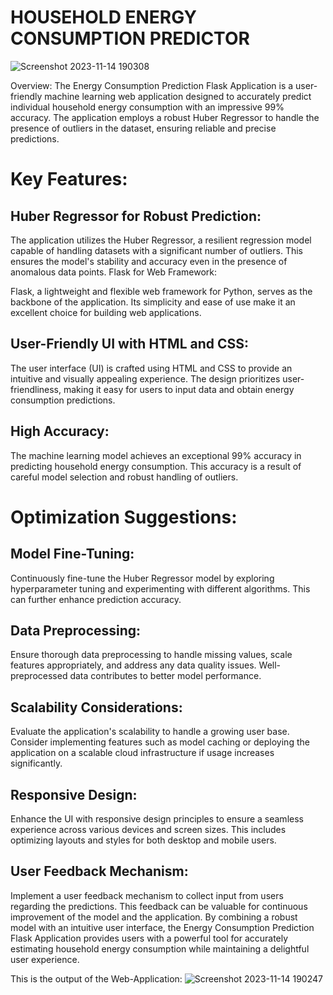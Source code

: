 # HOUSEHOLD ENERGY CONSUMPTION PREDICTOR

![Screenshot 2023-11-14 190308](https://github.com/ArupSankarRoy/ENERGY-CONSUMPTION-PREDICTION-FLASK-APPLICATION./assets/115450599/e893a3a3-74dc-4912-9f11-9c52bf1d8c6e)

Overview:
The Energy Consumption Prediction Flask Application is a user-friendly machine learning web application designed to accurately predict individual household energy consumption with an impressive 99% accuracy. The application employs a robust Huber Regressor to handle the presence of outliers in the dataset, ensuring reliable and precise predictions.

# Key Features:
## Huber Regressor for Robust Prediction:

The application utilizes the Huber Regressor, a resilient regression model capable of handling datasets with a significant number of outliers. This ensures the model's stability and accuracy even in the presence of anomalous data points.
Flask for Web Framework:

Flask, a lightweight and flexible web framework for Python, serves as the backbone of the application. Its simplicity and ease of use make it an excellent choice for building web applications.
## User-Friendly UI with HTML and CSS:

The user interface (UI) is crafted using HTML and CSS to provide an intuitive and visually appealing experience. The design prioritizes user-friendliness, making it easy for users to input data and obtain energy consumption predictions.
## High Accuracy:

The machine learning model achieves an exceptional 99% accuracy in predicting household energy consumption. This accuracy is a result of careful model selection and robust handling of outliers.
# Optimization Suggestions:

## Model Fine-Tuning:

Continuously fine-tune the Huber Regressor model by exploring hyperparameter tuning and experimenting with different algorithms. This can further enhance prediction accuracy.
## Data Preprocessing:

Ensure thorough data preprocessing to handle missing values, scale features appropriately, and address any data quality issues. Well-preprocessed data contributes to better model performance.
## Scalability Considerations:

Evaluate the application's scalability to handle a growing user base. Consider implementing features such as model caching or deploying the application on a scalable cloud infrastructure if usage increases significantly.
## Responsive Design:

Enhance the UI with responsive design principles to ensure a seamless experience across various devices and screen sizes. This includes optimizing layouts and styles for both desktop and mobile users.
## User Feedback Mechanism:

Implement a user feedback mechanism to collect input from users regarding the predictions. This feedback can be valuable for continuous improvement of the model and the application.
By combining a robust model with an intuitive user interface, the Energy Consumption Prediction Flask Application provides users with a powerful tool for accurately estimating household energy consumption while maintaining a delightful user experience.


This is the output of the Web-Application:
![Screenshot 2023-11-14 190247](https://github.com/ArupSankarRoy/ENERGY-CONSUMPTION-PREDICTION-FLASK-APPLICATION./assets/115450599/7f1d439c-d8c6-4d0f-a17a-735a7fc5f0de)
